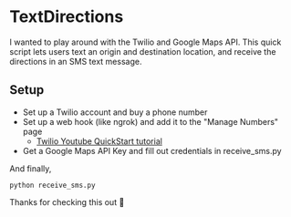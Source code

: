 # TextDirections

I wanted to play around with the Twilio and Google Maps API. This quick script lets users text an origin and destination location, and receive the directions in an SMS text message.

## Setup
- Set up a Twilio account and buy a phone number
- Set up a web hook (like ngrok) and add it to the "Manage Numbers" page 
   - [Twilio Youtube QuickStart tutorial](https://www.youtube.com/watch?v=knxlmCVFAZI)
- Get a Google Maps API Key and fill out credentials in receive_sms.py

And finally,  

```
python receive_sms.py
```

Thanks for checking this out :rabbit:

